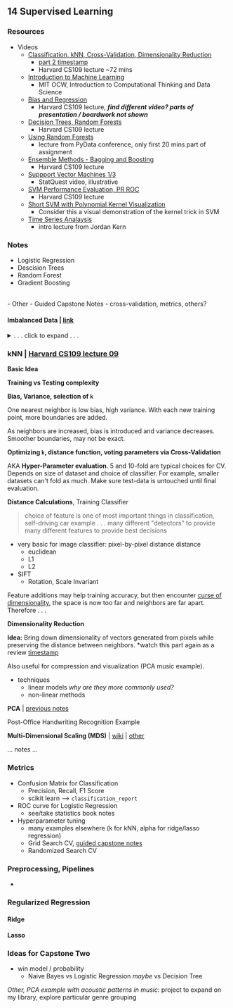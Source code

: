 ## 14 Supervised Learning

### Resources

 - Videos
   - [Classification, kNN, Cross-Validation, Dimensionality Reduction](https://youtu.be/uhHqzqj5Pio?t=495)
     - [part 2 timestamp](https://youtu.be/uhHqzqj5Pio?t=2512)
	 - Harvard CS109 lecture ~72 mins
   - [Introduction to Machine Learning](https://youtu.be/h0e2HAPTGF4?t=100)
     - MIT OCW, Introduction to Computational Thinking and Data Science
   - [Bias and Regression](https://youtu.be/sf_xR4oWEgU)
     - Harvard CS109 lecture, ***find different video? parts of presentation / boardwork not shown***
   - [Decision Trees, Random Forests](https://youtu.be/AI8VWsQTMFk)
     - Harvard CS109 lecture
   - [Using Random Forests](https://youtu.be/6O4kASc-SDE)
     - lecture from PyData conference, only first 20 mins part of assignment
   - [Ensemble Methods - Bagging and Boosting](https://youtu.be/ccqNeWQJC0c)
     - Harvard CS109 lecture
   - [Suppport Vector Machines 1/3](https://youtu.be/efR1C6CvhmE)
     - StatQuest video, illustrative
   - [SVM Performance Evaluation, PR ROC](https://youtu.be/npnLohAiISc)
     - Harvard CS109 lecture
   - [Short SVM with Polynomial Kernel Visualization](https://youtu.be/3liCbRZPrZA)
     - Consider this a visual demonstration of the kernel trick in SVM
   - [Time Series Analaysis](https://youtu.be/Prpu_U5tKkE)
     - intro lecture from Jordan Kern

### Notes

 - Logistic Regression
 - Descision Trees
 - Random Forest
 - Gradient Boosting
<br>
 - Other
   - Guided Capstone Notes
     - cross-validation, metrics, others?
	 

#### Imbalanced Data | [link](https://machinelearningmastery.com/tactics-to-combat-imbalanced-classes-in-your-machine-learning-dataset/)

<details><summary>. . . click to expand . . .</summary>

*ex: Classification problem (`A` vs `B`) where source data contains much more `A` cases, therefore may end up overfitting to `A`.*

**Accuracy Paradox [wiki](https://en.wikipedia.org/wiki/Accuracy_paradox)**

> a simple model may have a high level of accuracy but be too crude to be useful. For example, if the incidence of category A is dominant, being found in 99% of cases, then predicting that every case is category A will have an accuracy of 99%. [Precision and recall](https://en.wikipedia.org/wiki/Precision_and_recall) are better measures in such cases.

simple model, in this case, could be as simple as *always* outputting `A` 

  1. Collect more data
Useful if possible!

  2. Change performance metric
As mentioned above, accuracy isn't ideal. Some ideas mentioned:
	- **Confusion Matrix**
	- **Precision and Recall**
	- **F1 Score (weighted average of above)**
	- **Kappa / Cohen's kappa**
	- **ROC Curves**

  3. Resample dataset | [wiki](https://en.wikipedia.org/wiki/Oversampling_and_undersampling_in_data_analysis)
Artificially change dataset to impart more balance on the model, either:
 - **over-sample**: add copies of the under-represented class `B`
   - better with less data
 - **under-sample**: delete instances of over-represented class `A`
   - better with more data
 - *Advice*
   - Test random and non-random/stratified sampling schemes
   - Test different resampled ratios (don't only try 1:1 for binary problem)

  4. Generate Synthetic Samples, **SMOTE**
Randomly sample attributes from instances in the minority class to generate synthetic samples.
  - can sample empirically
  - utilize Naive Bayes
  - various systematic algorithms . . .
    - **SMOTE**, synthetic minority over-sampling technique
	- [original 2002 publication](https://arxiv.org/pdf/1106.1813.pdf)
	- see *scikit-learn-contrib* package, [imbalanced-learn](https://github.com/scikit-learn-contrib/imbalanced-learn)

  5. Change algorithm
Always use cross-validation to try various models. Author suggests decision trees often perform well with imbalanced data.
*suggestions:* **C4.5, C5.0, CART, Random Forest**
  
  6. Penalized Classification
Use *penalized* version of a classification algorithm that imposes additional cost for mistakes on the minority class. 
Trial and error with a variety of *penalty schemes* often required.

  7. Change Perspective / Get Creative
*ex: Instead of detecting rare events,* **Anomaly Detection,** *for a particular problem, consider as* **Change Detection**.
*could be useful for a security camera or something.*

Break down problem into more tractable, smaller problems. Get inspiration from other problems.

</details> 
 
### kNN | [Harvard CS109 lecture 09](https://youtu.be/uhHqzqj5Pio?t=495)

**Basic Idea**

**Training vs Testing complexity**

**Bias, Variance, selection of `k`** 

One nearest neighbor is low bias, high variance. With each new training point, more boundaries are added.

As neighbors are increased, bias is introduced and variance decreases. Smoother boundaries, may not be exact.

**Optimizing `k`, distance function, voting parameters via Cross-Validation**

AKA **Hyper-Parameter evaluation**. 5 and 10-fold are typical choices for CV. Depends on size of dataset and choice of classifier.
For example, smaller datasets can't fold as much. Make sure test-data is untouched until final evaluation.

**Distance Calculations**, Training Classifier

> choice of feature is one of most important things in classification, self-driving car example . . . many different "detectors" to provide many different features to provide best decisions


 - very basic for image classifier: pixel-by-pixel distance distance
   - euclidean
   - L1
   - L2
 - SIFT
   - Rotation, Scale Invariant
   
Feature additions may help training accuracy, but then encounter [curse of dimensionality](https://en.wikipedia.org/wiki/Curse_of_dimensionality), 
the space is now too far and neighbors are far apart. Therefore . . .

**Dimensionality Reduction**

**Idea:** Bring down dimensionality of vectors generated from pixels while preserving the distance between neighbors.
*watch this part again as a review [timestamp](https://youtu.be/uhHqzqj5Pio?t=3814)

Also useful for compression and visualization (PCA music example).

- techniques
  - linear models *why are they more commonly used?*
  - non-linear methods
  
**PCA** | [previous notes](https://github.com/NBPub/DataScienceGuidedCapstone#principal-component-analysis-1)
  
Post-Office Handwriting Recognition Example

**Multi-Dimensional Scaling (MDS)** | [wiki](https://en.wikipedia.org/wiki/Multidimensional_scaling) | [other](https://dept.stat.lsa.umich.edu/~jerrick/courses/stat701/notes/mds.html#:~:text=Multidimensional%20Scaling%20(MDS)%20is%20a,to%20find%20patterns%20or%20groupings.)

... notes ...

### Metrics

 - Confusion Matrix for Classification
   - Precision, Recall, F1 Score
   - scikit learn --> `classification_report`
 - ROC curve for Logistic Regression
   - see/take statistics book notes
 - Hyperparameter tuning 
   - many examples elsewhere (k for kNN, alpha for ridge/lasso regression)
   - Grid Search CV, [guided capstone notes](https://github.com/NBPub/DataScienceGuidedCapstone#hyperparameter-search-using-gridsearchcv)
   - Randomized Search CV
   
### Preprocessing, Pipelines

 - 

### Regularized Regression

#### Ridge

#### Lasso


	 
### Ideas for Capstone Two

 - win model / probability
   - Naive Bayes vs Logistic Regression *maybe* vs Decision Tree
   
*Other, PCA example with acoustic patterns in music*: project to expand on my library, explore particular genre grouping


